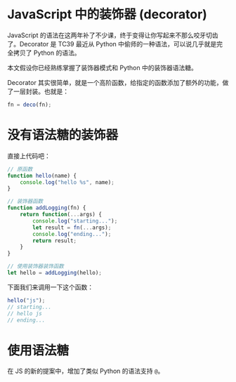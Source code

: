 # JavaScript 中的装饰器 (decorator)

<!--
ID: 436edb6d-bfe6-48da-932e-21164631a106
Status: draft
Date: 2019-12-17T10:46:38
Modified: 2020-05-16T10:46:07
wp_id: 840
-->

JavaScript 的语法在这两年补了不少课，终于变得让你写起来不那么咬牙切齿了。Decorator 是 TC39 最近从 Python 中偷师的一种语法，可以说几乎就是完全拷贝了 Python 的语法。

本文假设你已经熟练掌握了装饰器模式和 Python 中的装饰器语法糖。

Decorator 其实很简单，就是一个高阶函数，给指定的函数添加了额外的功能，做了一层封装。也就是：

```javascript
fn = deco(fn);
```

# 没有语法糖的装饰器

直接上代码吧：

```javascript
// 原函数
function hello(name) {
    console.log("hello %s", name);
}

// 装饰器函数
function addLogging(fn) {
    return function(...args) {
        console.log("starting...");
        let result = fn(...args);
        console.log("ending...");
        return result;
    }
}

// 使用装饰器装饰函数
let hello = addLogging(hello);
```

下面我们来调用一下这个函数：

```javascript
hello("js");
// starting...
// hello js
// ending...
```

# 使用语法糖

在 JS 的新的提案中，增加了类似 Python 的语法支持 `@`。
